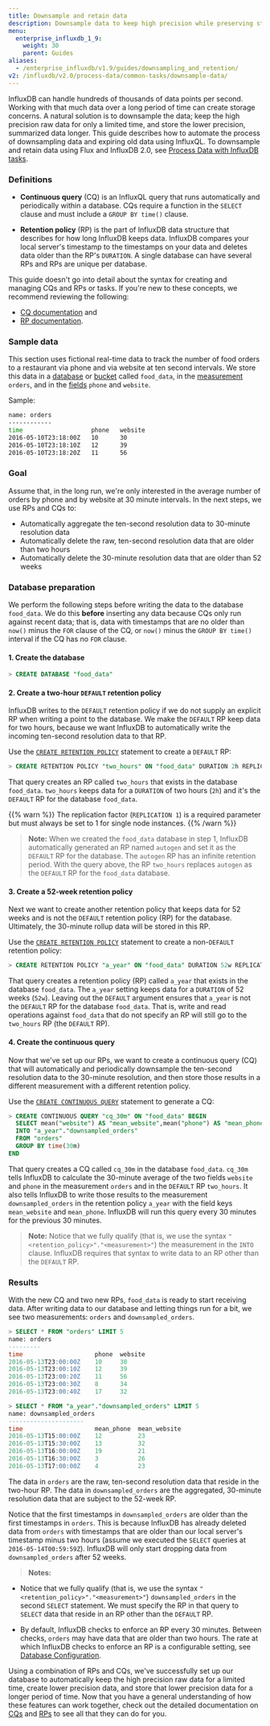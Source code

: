 ```yaml
---
title: Downsample and retain data
description: Downsample data to keep high precision while preserving storage.
menu:
  enterprise_influxdb_1_9:
    weight: 30
    parent: Guides
aliases:
  - /enterprise_influxdb/v1.9/guides/downsampling_and_retention/
v2: /influxdb/v2.0/process-data/common-tasks/downsample-data/
---
```


InfluxDB can handle hundreds of thousands of data points per second. Working with that much data over a long period of time can create storage concerns.
A natural solution is to downsample the data; keep the high precision raw data for only a limited time, and store the lower precision, summarized data longer.
This guide describes how to automate the process of downsampling data and expiring old data using InfluxQL. To downsample and retain data using Flux and InfluxDB 2.0,
see [Process Data with InfluxDB tasks](/influxdb/v2.0/process-data/).

### Definitions

- **Continuous query** (CQ) is an InfluxQL query that runs automatically and periodically within a database.
CQs require a function in the `SELECT` clause and must include a `GROUP BY time()` clause.

- **Retention policy** (RP) is the part of InfluxDB data structure that describes for how long InfluxDB keeps data.
InfluxDB compares your local server's timestamp to the timestamps on your data and deletes data older than the RP's `DURATION`.
A single database can have several RPs and RPs are unique per database.

This guide doesn't go into detail about the syntax for creating and managing CQs and RPs or tasks.
If you're new to these concepts, we recommend reviewing the following:

- [CQ documentation](/enterprise_influxdb/v1.9/query_language/continuous_queries/) and
- [RP documentation](/enterprise_influxdb/v1.9/query_language/manage-database/#retention-policy-management).

### Sample data

This section uses fictional real-time data to track the number of food orders
to a restaurant via phone and via website at ten second intervals.
We store this data in a [database](/enterprise_influxdb/v1.9/concepts/glossary/#database) or [bucket]() called `food_data`, in
the [measurement](/enterprise_influxdb/v1.9/concepts/glossary/#measurement) `orders`, and
in the [fields](/enterprise_influxdb/v1.9/concepts/glossary/#field) `phone` and `website`.

Sample:

```bash
name: orders
------------
time                   phone   website
2016-05-10T23:18:00Z   10      30
2016-05-10T23:18:10Z   12      39
2016-05-10T23:18:20Z   11      56
```

### Goal

Assume that, in the long run, we're only interested in the average number of orders by phone
and by website at 30 minute intervals.
In the next steps, we use RPs and CQs to:

* Automatically aggregate the ten-second resolution data to 30-minute resolution data
* Automatically delete the raw, ten-second resolution data that are older than two hours
* Automatically delete the 30-minute resolution data that are older than 52 weeks

### Database preparation

We perform the following steps before writing the data to the database
`food_data`.
We do this **before** inserting any data because CQs only run against recent
data; that is, data with timestamps that are no older than `now()` minus
the `FOR` clause of the CQ, or `now()` minus the `GROUP BY time()` interval if
the CQ has no `FOR` clause.

#### 1. Create the database

```sql
> CREATE DATABASE "food_data"
```

#### 2. Create a two-hour `DEFAULT` retention policy

InfluxDB writes to the `DEFAULT` retention policy if we do not supply an explicit RP when
writing a point to the database.
We make the `DEFAULT` RP keep data for two hours, because we want InfluxDB to
automatically write the incoming ten-second resolution data to that RP.

Use the
[`CREATE RETENTION POLICY`](/enterprise_influxdb/v1.9/query_language/manage-database/#create-retention-policies-with-create-retention-policy)
statement to create a `DEFAULT` RP:

```sql
> CREATE RETENTION POLICY "two_hours" ON "food_data" DURATION 2h REPLICATION 1 DEFAULT
```

That query creates an RP called `two_hours` that exists in the database
`food_data`.
`two_hours` keeps data for a `DURATION` of two hours (`2h`) and it's the `DEFAULT`
RP for the database `food_data`.

{{% warn %}}
The replication factor (`REPLICATION 1`) is a required parameter but must always
be set to 1 for single node instances.
{{% /warn %}}

> **Note:** When we created the `food_data` database in step 1, InfluxDB
automatically generated an RP named `autogen` and set it as the `DEFAULT`
RP for the database.
The `autogen` RP has an infinite retention period.
With the query above, the RP `two_hours` replaces `autogen` as the `DEFAULT` RP
for the `food_data` database.

#### 3. Create a 52-week retention policy

Next we want to create another retention policy that keeps data for 52 weeks and is not the
`DEFAULT` retention policy (RP) for the database.
Ultimately, the 30-minute rollup data will be stored in this RP.

Use the
[`CREATE RETENTION POLICY`](/enterprise_influxdb/v1.9/query_language/manage-database/#create-retention-policies-with-create-retention-policy)
statement to create a non-`DEFAULT` retention policy:

```sql
> CREATE RETENTION POLICY "a_year" ON "food_data" DURATION 52w REPLICATION 1
```

That query creates a retention policy (RP) called `a_year` that exists in the database
`food_data`.
The `a_year` setting keeps data for a `DURATION` of 52 weeks (`52w`).
Leaving out the `DEFAULT` argument ensures that `a_year` is not the `DEFAULT`
RP for the database `food_data`.
That is, write and read operations against `food_data` that do not specify an
RP will still go to the `two_hours` RP (the `DEFAULT` RP).

#### 4. Create the continuous query

Now that we've set up our RPs, we want to create a continuous query (CQ) that will automatically
and periodically downsample the ten-second resolution data to the 30-minute
resolution, and then store those results in a different measurement with a different
retention policy.

Use the
[`CREATE CONTINUOUS QUERY`](/enterprise_influxdb/v1.9/query_language/continuous_queries/)
statement to generate a CQ:

```sql
> CREATE CONTINUOUS QUERY "cq_30m" ON "food_data" BEGIN
  SELECT mean("website") AS "mean_website",mean("phone") AS "mean_phone"
  INTO "a_year"."downsampled_orders"
  FROM "orders"
  GROUP BY time(30m)
END
```

That query creates a CQ called `cq_30m` in the database `food_data`.
`cq_30m` tells InfluxDB to calculate the 30-minute average of the two fields
`website` and `phone` in the measurement `orders` and in the `DEFAULT` RP
`two_hours`.
It also tells InfluxDB to write those results to the measurement
`downsampled_orders` in the retention policy `a_year` with the field keys
`mean_website` and `mean_phone`.
InfluxDB will run this query every 30 minutes for the previous 30 minutes.

> **Note:** Notice that we fully qualify (that is, we use the syntax
`"<retention_policy>"."<measurement>"`) the measurement in the `INTO`
clause.
InfluxDB requires that syntax to write data to an RP other than the `DEFAULT`
RP.

### Results

With the new CQ and two new RPs, `food_data` is ready to start receiving data.
After writing data to our database and letting things run for a bit, we see
two measurements: `orders` and `downsampled_orders`.

```sql
> SELECT * FROM "orders" LIMIT 5
name: orders
---------
time                    phone  website
2016-05-13T23:00:00Z    10     30
2016-05-13T23:00:10Z    12     39
2016-05-13T23:00:20Z    11     56
2016-05-13T23:00:30Z    8      34
2016-05-13T23:00:40Z    17     32

> SELECT * FROM "a_year"."downsampled_orders" LIMIT 5
name: downsampled_orders
---------------------
time                    mean_phone  mean_website
2016-05-13T15:00:00Z    12          23
2016-05-13T15:30:00Z    13          32
2016-05-13T16:00:00Z    19          21
2016-05-13T16:30:00Z    3           26
2016-05-13T17:00:00Z    4           23
```

The data in `orders` are the raw, ten-second resolution data that reside in the
two-hour RP.
The data in `downsampled_orders` are the aggregated, 30-minute resolution data
that are subject to the 52-week RP.

Notice that the first timestamps in `downsampled_orders` are older than the first
timestamps in `orders`.
This is because InfluxDB has already deleted data from `orders` with timestamps
that are older than our local server's timestamp minus two hours (assume we
  executed the `SELECT` queries at `2016-05-14T00:59:59Z`).
InfluxDB will only start dropping data from `downsampled_orders` after 52 weeks.

> **Notes:**
>
* Notice that we fully qualify (that is, we use the syntax
`"<retention_policy>"."<measurement>"`) `downsampled_orders` in
the second `SELECT` statement. We must specify the RP in that query to `SELECT`
data that reside in an RP other than the `DEFAULT` RP.
>
* By default, InfluxDB checks to enforce an RP every 30 minutes.
Between checks, `orders` may have data that are older than two hours.
The rate at which InfluxDB checks to enforce an RP is a configurable setting,
see
[Database Configuration](/enterprise_influxdb/v1.9/administration/config#check-interval-30m0s).

Using a combination of RPs and CQs, we've successfully set up our database to
automatically keep the high precision raw data for a limited time, create lower
precision data, and store that lower precision data for a longer period of time.
Now that you have a general understanding of how these features can work
together, check out the detailed documentation on [CQs](/enterprise_influxdb/v1.9/query_language/continuous_queries/) and [RPs](/enterprise_influxdb/v1.9/query_language/manage-database/#retention-policy-management)
to see all that they can do for you.
